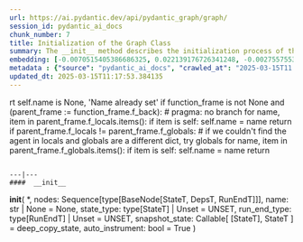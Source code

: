 ```yaml
---
url: https://ai.pydantic.dev/api/pydantic_graph/graph/
session_id: pydantic_ai_docs
chunk_number: 7
title: Initialization of the Graph Class
summary: The __init__ method describes the initialization process of the graph class, focusing on setting the name of the instance based on its context in the call stack and handling the creation of node sequences.
embedding: [-0.0070515405386686325, 0.022139176726341248, -0.002755755325779319, -0.016764039173722267, 0.010956496931612492, 0.028339209035038948, -0.027940066531300545, -0.02696881629526615, -0.024613866582512856, 0.0158460084348917, 0.019398387521505356, -0.006363017484545708, 0.04470410570502281, -0.029696298763155937, -0.00954618863761425, -0.022445186972618103, -0.018041299656033516, -0.010929887183010578, 0.009612713009119034, 0.022737892344594002, 0.030494585633277893, -0.02570486068725586, 0.031798455864191055, -0.018240870907902718, 0.018094519153237343, 0.014661882072687149, 0.010277952998876572, 0.0027441135607659817, -0.011568517424166203, -0.0064960652962327, 0.05646554380655289, -0.024294551461935043, 0.03294266760349274, 0.002805648371577263, -0.005042516626417637, -0.01696361042559147, 0.026290271431207657, 0.022525014355778694, -0.02812633290886879, 0.02710186317563057, -0.011342336423695087, -0.09004683792591095, 0.0022967399563640356, 0.012220452539622784, -0.049334172159433365, -0.015752874314785004, -0.03892982378602028, 0.078338623046875, 0.02590443193912506, 0.052580542862415314, -0.026915596798062325, -0.0027757124044001102, -0.027727188542485237, 0.05854108929634094, -0.03123965486884117, 0.03986116126179695, 0.013338055461645126, 0.020582515746355057, -6.839495472377166e-05, 0.007024930790066719, 0.022019432857632637, 0.004250881262123585, -0.028445648029446602, 0.09531553834676743, -0.03539074957370758, 0.02648984268307686, -0.06104239076375961, 0.02550528757274151, -0.049573659896850586, -0.00041452745790593326, -0.0047997040674090385, 0.022644758224487305, -0.04459766671061516, -0.06178745999932289, -0.013451145961880684, -0.004912795033305883, 0.02225891873240471, 0.03509804606437683, 0.0018743127584457397, -0.015593217685818672, 0.007670213468372822, 0.014395786449313164, 0.028472257778048515, -0.0019624570850282907, -0.0017562326975166798, -0.06764157116413116, -0.030068833380937576, -0.03597616031765938, -0.01785503327846527, -0.05731704831123352, -0.0033345138654112816, -0.00862150639295578, -0.01353097427636385, 0.024560648947954178, 0.055241502821445465, 0.02602417580783367, 0.03493838757276535, -0.025385545566678047, -0.04914790764451027, -0.0028472256381064653, 0.0240151509642601, -0.0316920168697834, -0.05790245905518532, 0.007430727127939463, -0.007078149821609259, 0.013970033265650272, -0.030867120251059532, 0.025146059691905975, -0.035417359322309494, 0.008628158830106258, -0.06423553824424744, -0.0466466061770916, 0.003971480764448643, -0.011069588363170624, -0.06636431068181992, -0.044943589717149734, -0.02594434656202793, 0.044730715453624725, 0.013491060584783554, -0.01913229189813137, 0.008894254453480244, 0.002945348620414734, -0.009865503758192062, 0.022391967475414276, 0.002898781793192029, 0.021620288491249084, 0.013351360335946083, -0.03054780513048172, -0.0614149235188961, -0.02167350798845291, 0.019358474761247635, -0.04129807651042938, -0.036641400307416916, -0.006422888953238726, -0.03903626278042793, -0.02373575046658516, -0.05066465213894844, 0.003921587951481342, -0.045635439455509186, 0.03214437887072563, 0.006449498701840639, 0.0018676603212952614, -0.002629359718412161, -0.006100247614085674, 0.033368419855833054, 0.09733786433935165, -0.05239427462220192, 0.07690170407295227, -0.04340023547410965, 0.03054780513048172, 0.07275060564279556, 0.030361538752913475, -0.01671081967651844, -0.0006253252504393458, -0.008448543958365917, -0.03355468809604645, 0.010697053745388985, 0.019677789881825447, 0.06572567671537399, -0.009592755697667599, 0.020023712888360023, 0.0057875849306583405, -0.022032737731933594, -0.02291085384786129, 0.0021104728803038597, -0.02307051047682762, -0.0030833857599645853, -0.008588244207203388, -0.03347485885024071, -0.04893502965569496, 0.030654244124889374, -0.03842424228787422, 0.008954125456511974, 0.018280785530805588, 0.005015906877815723, -0.018985940143465996, -0.05194191262125969, 0.032623354345560074, -0.025066230446100235, -0.00977237056940794, -0.011575169861316681, -0.014755015261471272, -0.06439519673585892, -0.027780408039689064, -0.05721060931682587, 0.00460013234987855, 0.038078319281339645, 0.006289841141551733, 0.035656847059726715, 0.038903214037418365, 0.03062763437628746, 0.062426090240478516, 0.015100940130650997, -0.031026776880025864, -0.008940820582211018, -0.023469654843211174, 0.059020061045885086, 0.012366805225610733, -0.00926013570278883, 0.008229014463722706, -0.006998321041464806, -0.018693234771490097, 0.002275119535624981, 0.0023765687365084887, -0.024374380707740784, -0.055454377084970474, -0.02172672748565674, -0.005607970524579287, -0.0525539331138134, 0.014222824014723301, 0.022352052852511406, -0.030813900753855705, 0.0017795161111280322, -0.0009013997623696923, 0.006745530292391777, 0.03219759836792946, -0.02521258220076561, -0.02710186317563057, 0.057423487305641174, 0.044411398470401764, -0.020343028008937836, 0.041324686259031296, 0.04353328421711922, -0.005232109688222408, -0.020462771877646446, 0.010810144245624542, 0.0080693569034338, -0.01691039279103279, -0.05715738981962204, 0.006526001263409853, -0.030680853873491287, -0.0005168080679140985, 0.018413834273815155, -0.05351187661290169, -0.03751951828598976, -0.04217619448900223, -0.004523629788309336, -0.02841903828084469, 0.05404407158493996, -0.02652975730597973, -0.05143633112311363, 0.0009546189103275537, 0.01067709643393755, 0.00027898489497601986, 0.008455196395516396, 0.020422857254743576, 0.005325243342667818, -0.016803953796625137, 0.01538034062832594, 0.027727188542485237, 0.015752874314785004, -0.007829871028661728, -0.025239191949367523, -0.00016256794333457947, -0.043959036469459534, 0.04318735748529434, 0.01531381718814373, 0.006070312112569809, -0.01067709643393755, -0.00327464216388762, 0.022245613858103752, 0.020968353375792503, -0.03722681105136871, -0.030414756387472153, -0.014502224512398243, -0.05111701413989067, 0.06024410203099251, -0.010464219376444817, 0.023868799209594727, -0.026995426043868065, 0.00583082577213645, 0.010943192057311535, -0.012619595974683762, -0.010710358619689941, -0.03874355927109718, -0.005694451276212931, 0.006818706635385752, 0.03477872908115387, -0.0020007083658128977, -0.0037818874698132277, -0.013211659155786037, 0.05226122587919235, 0.02948342077434063, 0.0246005617082119, -0.019531436264514923, 0.011728174984455109, -0.023629313334822655, 0.02003701776266098, -0.014156299643218517, -0.0005592170637100935, 0.04486376419663429, 0.027274826541543007, 0.03193150460720062, -0.0010386054636910558, 0.006223317235708237, -0.04156417399644852, -0.04289465397596359, 0.037838831543922424, -0.012679467909038067, -0.06418231874704361, 0.01629837229847908, -0.02364261820912361, -0.0036854275967925787, 0.04225602373480797, 0.006276536267250776, -0.005810868460685015, -0.0010577311040833592, -0.007157978601753712, 0.04355989396572113, -0.009759065695106983, -0.014063166454434395, 0.04890841990709305, -0.04143112525343895, -0.02438768558204174, -0.005541446153074503, -0.014462309889495373, 0.045715268701314926, -0.021899688988924026, 0.03642852231860161, -0.022325443103909492, -0.046380508691072464, -0.06215999275445938, 0.042681775987148285, 0.0052553932182490826, 0.014209519140422344, 0.012513157911598682, 0.01671081967651844, 0.010411000810563564, -0.010091685689985752, 0.03107999637722969, -0.021740032359957695, -0.0377856120467186, -0.01938508450984955, -0.006090268958359957, 0.03320876508951187, -0.035949550569057465, -0.0062432740814983845, 0.006346386391669512, -0.010357781313359737, 0.04361311346292496, -0.019225426018238068, 0.0008203236502595246, -0.031878285109996796, 0.03411348909139633, -0.01371724158525467, 0.01085671130567789, -0.0001680769637459889, -0.004586827475577593, -0.031878285109996796, -0.027075253427028656, 0.04837622866034508, 0.004200988449156284, -0.0014942946145310998, 0.022099262103438377, -0.01621854305267334, -0.04459766671061516, 0.0022202373947948217, 0.02648984268307686, -0.025146059691905975, 0.016072189435362816, -0.06359691172838211, 0.01979753188788891, 0.04582170769572258, -0.05143633112311363, -0.07115403562784195, 0.002865519840270281, -0.0025661620311439037, -0.011668303981423378, -0.01978422701358795, 0.0462474599480629, 0.05465609207749367, 0.016697514802217484, 0.008515067398548126, 0.005361831746995449, 0.011235897429287434, -0.04853588715195656, 0.01913229189813137, -0.017109964042901993, 0.023722445592284203, 0.05449643358588219, 0.033448249101638794, -0.003845085157081485, -0.0021703443489968777, -0.0004035094170831144, 0.022165784612298012, 0.026170527562499046, 0.0041610742919147015, 0.011222593486309052, -0.025651641190052032, -0.026543062180280685, 0.03922253102064133, -0.054709307849407196, 0.005321917124092579, 0.028977839276194572, -0.036481741815805435, 0.013690631836652756, 0.005182216875255108, 0.06524670869112015, 0.04688609018921852, -0.002270130440592766, 0.011521951295435429, 0.006459476891905069, -0.01085671130567789, -0.017016829922795296, 0.0037319944240152836, 0.019225426018238068, 0.0647677332162857, 0.04505002871155739, 0.032703179866075516, -0.021740032359957695, 0.06726903468370438, -0.027567531913518906, 0.0316920168697834, -0.016085494309663773, 0.007623646408319473, -0.04635389894247055, -0.027780408039689064, -0.015739569440484047, -0.01765546016395092, 0.026223747059702873, 0.013617455959320068, -0.06551279872655869, 0.02200612798333168, 0.004513651132583618, 0.007630298845469952, 0.034060269594192505, 0.01867992989718914, -0.028099723160266876, 0.04749811068177223, -0.03158557787537575, 0.03469889983534813, 0.012865735217928886, 0.030361538752913475, 0.013597498647868633, 0.03914270177483559, -0.01736275479197502, -0.027248216792941093, 0.017176488414406776, -0.026104005053639412, 0.00814918614923954, 0.021819861605763435, -0.03448602557182312, -0.0009296724456362426, 0.012074099853634834, -0.04289465397596359, -0.043746158480644226, 0.01527390256524086, -0.04371954873204231, -0.009612713009119034, -0.04031352326273918, 0.010577310808002949, -0.005651210900396109, -0.023349912837147713, 0.011808004230260849, 0.016990220174193382, -0.01724301278591156, 0.0651402696967125, 0.024746915325522423, 0.04084571450948715, 0.009892113506793976, 0.0184005293995142, 0.02147393673658371, -0.021660203114151955, 0.03400705009698868, -0.01777520403265953, 0.025225887075066566, 0.016843868419528008, -0.014076471328735352, 0.007424074690788984, 0.006612482015043497, 0.06327759474515915, 0.006432867608964443, 0.010836753994226456, -0.00044363169581629336, 0.02541215531527996, 0.011255854740738869, -0.017389364540576935, 0.013810375705361366, 0.013205007649958134, -0.021261058747768402, 0.004114507231861353, -0.01637819968163967, 0.022924158722162247, 0.0031216370407491922, 0.05481574684381485, 0.07142013311386108, 0.04023369401693344, 0.0007334267138503492, 0.013517669402062893, 0.023549484089016914, 0.008920864202082157, 0.012639553286135197, 0.035204481333494186, -0.016444724053144455, 0.020316418260335922, 0.001885954407043755, 0.004071266856044531, -0.014715101569890976, -0.03539074957370758, -0.034752119332551956, 0.0210614874958992, -0.017841728404164314, 0.006925144698470831, 0.025013010948896408, -0.0017262969631701708, -0.024986401200294495, -0.028312599286437035, 0.010770229622721672, 0.008468501269817352, 0.016843868419528008, -0.023349912837147713, 0.04183027148246765, 0.012679467909038067, -0.010943192057311535, 0.009160350076854229, -0.009652627632021904, 0.029297154396772385, 0.01198761910200119, -0.023948628455400467, -0.008375367149710655, 0.025465374812483788, 0.007031583227217197, 0.022777805104851723, -0.020795391872525215, 0.03201133385300636, -0.023629313334822655, 0.016205238178372383, -0.05359170585870743, 0.006931797135621309, -0.02919071540236473, 0.026210442185401917, -0.024414295330643654, 0.006725572980940342, 0.008428586646914482, -0.05194191262125969, 0.02397523820400238, 0.031798455864191055, -0.010417653247714043, -0.01009833812713623, 0.013231616467237473, -0.02426794357597828, 0.03371434658765793, 0.011921094730496407, -0.016684209927916527, -0.0038716949056833982, 0.015659742057323456, 0.029004449024796486, 0.015792788937687874, -0.011176026426255703, -0.006392952986061573, 0.02652975730597973, 0.0014901368413120508, 0.01749580353498459, -0.06093595176935196, 0.0018659972120076418, -0.006685658358037472, -0.027487702667713165, 0.024773525074124336, -0.012253714725375175, 0.014808234758675098, -0.030867120251059532, -0.02550528757274151, 0.036109209060668945, -0.0019291950156912208, -0.020063627511262894, 0.029323764145374298, 0.02229883335530758, -0.0037951923441141844, 0.001151696196757257, -0.007623646408319473, -0.02225891873240471, 0.010404348373413086, -0.0016697515966370702, 0.004001416731625795, -0.016777344048023224, -0.02668941579759121, -0.0057875849306583405, -0.01512754987925291, -0.021300973370671272, -0.02048938162624836, -0.004999276250600815, -0.04435817897319794, 0.010710358619689941, -0.0064794342033565044, -0.024560648947954178, 0.02261814847588539, -0.030893729999661446, 0.02582460269331932, -0.011468731798231602, -0.013491060584783554, 0.009253483265638351, -0.011635041795670986, 0.017894946038722992, 0.0022385313641279936, -0.0009438087581656873, -0.0062632313929498196, -0.03608259931206703, 0.011156069114804268, -0.04584831744432449, 0.038450852036476135, 0.03350146859884262, -0.012732687406241894, -0.03296927735209465, 0.00277737551368773, 0.0031033430714160204, -0.010603920556604862, 0.019305255264043808, 0.013085263781249523, -0.040260303765535355, 0.022272223606705666, -0.009532884694635868, 0.010617224499583244, -0.0003931150713469833, -0.02023659087717533, -0.001451054005883634, 0.0013188376324251294, -0.01905246451497078, 0.021833166480064392, 0.057583145797252655, -0.02935037389397621, -0.019358474761247635, 0.03571006655693054, -0.008634810335934162, 0.0014760005287826061, -0.01418290939182043, 0.018773064017295837, -0.006938449572771788, 0.029084278270602226, -0.03765256330370903, 0.011635041795670986, -0.04470410570502281, 0.013377969153225422, 0.022924158722162247, 0.0158460084348917, -0.024520734325051308, 0.0008070188341662288, 0.0013421210460364819, -0.005002602003514767, -0.006190055049955845, -0.02602417580783367, -0.00010248848411720246, -0.023296693339943886, -0.016697514802217484, -0.016391504555940628, 0.010537396185100079, -0.018546881154179573, -0.02684907242655754, 0.040872324258089066, 0.01371724158525467, -0.020422857254743576, -0.009120435453951359, -0.006885230541229248, -0.013637413270771503, 0.02603748068213463, -0.0031831718515604734, -0.020223286002874374, -0.026636196300387383, -0.03076068125665188, -0.00026651163352653384, -0.010524091310799122, -0.0015017784899100661, 0.04105859249830246, -0.014568748883903027, -0.014834844507277012, -0.0074706412851810455, 0.011821309104561806, 0.004091223701834679, 0.00788308959454298, 0.03733325004577637, 0.015979057177901268, -0.0065958513878285885, 0.024573953822255135, 0.036401912569999695, -0.015300512313842773, 0.010577310808002949, -0.03238386660814285, 0.010836753994226456, -0.04656677693128586, -0.027727188542485237, 0.032091159373521805, -0.0043806033208966255, -0.016497943550348282, -0.05050499364733696, 0.05625266581773758, 0.026742633432149887, 0.015207378193736076, -0.037759002298116684, -0.014888064004480839, -0.001624016324058175, 0.004989297594875097, -0.005378462839871645, 0.00926013570278883, -0.01675073429942131, 0.026130612939596176, 0.041404515504837036, 0.032037943601608276, 0.008036094717681408, 0.020170066505670547, 0.01875975914299488, -0.032543525099754333, -0.01086336374282837, -0.011927747167646885, -0.04097876325249672, 0.015899227932095528, -0.022285528481006622, -0.03826458379626274, -0.03432636708021164, 0.056891296058893204, 0.008508414961397648, -0.01024469081312418, -0.010477524250745773, 0.018506966531276703, -0.027208302170038223, 0.02804650366306305, -0.01647133380174637, 9.328946907771751e-05, 0.029510030522942543, 0.042389072477817535, 0.02450742945075035, 0.0019125640392303467, -0.008834382519125938, 0.027540922164916992, -0.03704054281115532, 0.02948342077434063, -0.003269652836024761, 0.012513157911598682, 0.010617224499583244, 0.017256317660212517, -0.013916813768446445, -0.0006606661481782794, -0.03983455151319504, 0.0034359628334641457, -0.003951523452997208, 0.01629837229847908, 0.012579682283103466, -0.008268929086625576, -0.049786537885665894, 0.01531381718814373, -0.04129807651042938, 0.01508763525635004, -0.0178151186555624, -0.001147538423538208, 0.007769999094307423, -0.005138976499438286, -0.013338055461645126, -0.01077688205987215, -0.011482036672532558, 0.021952908486127853, -0.044491227716207504, 0.001653952058404684, -0.021567068994045258, 0.010005204007029533, -0.010976454243063927, 0.003675449173897505, 0.03214437887072563, 0.030414756387472153, 0.00555475102737546, -0.019265340641140938, -0.030148660764098167, 0.05715738981962204, 0.000662329257465899, 0.0004827145312447101, -0.024494124576449394, -0.009313355199992657, 0.00046982552157714963, 0.00315656210295856, -0.008648115210235119, 0.010231385938823223, -0.03419331833720207, 0.0025179320946335793, -0.016351589933037758, -0.021367497742176056, -0.003951523452997208, 0.02911088801920414, 0.03150574862957001, 0.004430496133863926, 0.0002775296743493527, -0.06668362021446228, -0.013890204019844532, -0.0021587025839835405, -0.0031748563051223755, 0.03280961886048317, 0.01198761910200119, 0.0001882420328911394, 0.029243934899568558, 0.016724124550819397, 0.009699193760752678, -0.02147393673658371, -0.0060437023639678955, -0.017562327906489372, -0.026210442185401917, -0.0133846215903759, -0.01172152254730463, -0.021447326987981796, 0.021912993863224983, -0.0013138483045622706, 0.031133215874433517, -0.10606580972671509, -0.001156685408204794, 0.017588935792446136, -0.03230403736233711, 0.04725862666964531, -0.0032047920394688845, 0.05816855654120445, -0.0026859052013605833, 0.04254872724413872, -0.034219928085803986, -0.013664023019373417, 0.028791572898626328, 0.00901399739086628, -0.018134433776140213, 0.05896684154868126, -0.04858910292387009, 0.0012539767194539309, 0.015061025507748127, 0.0011383913224563003, -0.00966593250632286, -0.014196214266121387, 0.03280961886048317, -0.07205875962972641, 0.029749518260359764, -0.003615577472373843, 0.010703706182539463, -0.024068370461463928, 0.003269652836024761, -0.006788770668208599, 0.02003701776266098, 0.029137497767806053, -0.0009438087581656873, 0.0010369423544034362, 0.0009637659532018006, 0.011102849617600441, 0.06631109118461609, 0.0218464694917202, 0.021194536238908768, 0.031479138880968094, 0.024121589958667755, 0.011202636174857616, -0.047524720430374146, 0.021660203114151955, 0.016324982047080994, 0.02804650366306305, 0.009253483265638351, -0.048269789665937424, 0.0007375844870693982, -0.02484004944562912, -0.0023532852064818144, 0.006426215171813965, 0.020436162129044533, -0.012286976911127567, 0.005365157965570688, 0.038211364299058914, 0.007710127625614405, -0.040712665766477585, -0.012173885479569435, 0.023429740220308304, 0.02180655673146248, 0.010583963245153427, 0.045262906700372696, 0.03288944810628891, -0.00041161704575642943, -0.015792788937687874, -0.0186001006513834, 0.011774742044508457, 0.007091454695910215, -0.009612713009119034, -0.04220280423760414, 0.01071701105684042, -0.023576093837618828, 0.010743620805442333, -0.035497188568115234, 0.007982876151800156, 0.019238730892539024, -0.014036556705832481, -0.028977839276194572, 0.0037519517354667187, -0.007277722004801035, 0.015579912811517715, -0.008441891521215439, 0.019145596772432327, -0.005847456399351358, -0.04997280240058899, 0.008987387642264366, -0.03123965486884117, -0.002531236968934536, -0.003708711126819253, 0.03608259931206703, 0.013185050338506699, -0.00854167714715004, -0.014927977696061134, -0.012586334720253944, -0.047977082431316376, 0.016857173293828964, -0.041989926248788834, -0.0052720243111252785, 0.009798980318009853, -0.004493693821132183, 0.0016389841912314296, 0.007284374441951513, 0.015353730879724026, -0.0262769665569067, -0.052660372108221054, 0.019824141636490822, -0.02324347384274006, -0.005844130180776119, -0.03831780329346657, 0.01247989572584629, 0.013411231338977814, -0.0076635610312223434, -0.0006947596557438374, -0.01929195038974285, -0.048722151666879654, -0.031425923109054565, 0.054922185838222504, -0.04539595544338226, -0.0045801750384271145, -0.023655923083424568, -0.017721984535455704, 0.0007222007843665779, 0.05540115758776665, -0.008488457649946213, 0.0005617117276415229, 0.008282233960926533, 0.021740032359957695, 0.013624108396470547, 0.005168912000954151, -0.014981197193264961, 0.0014951261691749096, -0.0030318298377096653, -0.0116616515442729, 0.023416435346007347, -0.012253714725375175, 0.0008431912865489721, 0.047524720430374146, -0.05928615853190422, -0.02828598953783512, -0.023988541215658188, 0.02188638411462307, -0.032623354345560074, 0.0015150833642110229, 0.006236621644347906, -0.026822462677955627, 0.0031282894778996706, 0.00758373225107789, -0.014954587444663048, -0.027487702667713165, 0.03712037205696106, -0.007723432499915361, 0.010257995687425137, -0.0015134202549234033, 0.013198355212807655, -0.0017861684318631887, 0.009692542254924774, -0.050026021897792816, -0.005661189556121826, -0.013550931587815285, 0.013557584024965763, -0.004277491010725498, 0.03970150277018547, -0.0375993438065052, 0.000407043524319306, -0.0030700811184942722, -0.0023300019092857838, -0.012639553286135197, -0.001666425378061831, -0.0101382527500391, -0.0001955180923687294, -0.027461092919111252, -0.009233526885509491, 0.023469654843211174, -0.010470871813595295, -0.0008061873377300799, 0.043666332960128784, 0.02849886752665043, -0.03214437887072563, -0.042522117495536804, 0.02442760020494461, -0.009506274946033955, 0.004686613567173481, 0.01617862842977047, 0.025052925571799278, 0.06285184621810913, 0.003818475641310215, 0.012579682283103466, -0.0071912407875061035, -0.03312893584370613, 0.0015458506532013416, 0.019278645515441895, 0.015021111816167831, 0.01695030741393566, 0.03994099050760269, -0.003608925035223365, 0.021793251857161522, 0.0005392599268816411, -0.0071114120073616505, -0.017881641164422035, -0.03797188028693199, 0.009033954702317715, 0.021261058747768402, 0.014023251831531525, -0.036109209060668945, 0.03166540712118149, 0.06285184621810913, 0.010564005933701992, -0.003911609295755625, 0.00310500618070364, 0.0013171745231375098, -0.013071958906948566, -0.03259674459695816, 0.01629837229847908, -0.004646698944270611, -0.020502686500549316, 0.025013010948896408, 0.01700352504849434, 0.023097120225429535, -0.018254175782203674, 0.01663099229335785, -0.02503962069749832, -0.014768320135772228, -0.012719382531940937, 0.006542631890624762, -0.03555040806531906, 0.02114131674170494, -0.009838894940912724, 0.0505848228931427, -0.021779946982860565, -0.010317866690456867, -0.003848411375656724, -0.011528603732585907, 0.012732687406241894, -0.013524321839213371, 0.0560930073261261, -0.0015608185203745961, 0.0490148589015007, -0.0034492677077651024, -0.0267692431807518, 0.032543525099754333, -0.005820847116410732, 0.005395093467086554, 0.003455919912084937, -0.004373950883746147, 0.015393645502626896, 0.007370855193585157, 0.003357797162607312, 0.04379937797784805, 0.01712326891720295, 0.009685889817774296, -0.0009379879338666797, -0.012686120346188545, 0.030228490009903908, -0.03978133201599121, -0.02385549433529377, -0.036721229553222656, 0.004094549920409918, 0.03669461980462074, 0.007177935913205147, -0.0025212583132088184, 0.006562589202076197, 0.05042516440153122, 0.015899227932095528, 0.012034185230731964, -0.013371316716074944, -0.006945102009922266, 0.00506912637501955, 0.030893729999661446, 0.007104759570211172, 0.037679173052310944, -0.023469654843211174, 0.010131600312888622, 0.016604382544755936, 0.02377566508948803, -0.014582053758203983, -0.010883321054279804, -0.017788508906960487, -0.050105851143598557, -0.005065800156444311, -0.027993284165859222, -0.02192629873752594, -0.041856877505779266, 0.03238386660814285, 0.026755938306450844, 0.009479665197432041, -0.03477872908115387, -0.01139555498957634, -0.024241333827376366, 0.009320007637143135, -0.002838910324499011, -0.009306702762842178, -0.02003701776266098, 0.03107999637722969, -0.01063718181103468, 0.03150574862957001, 0.01871984452009201, 0.005990483332425356, -0.009313355199992657, -0.0035956203937530518, -0.01200757548213005, -0.02147393673658371, 0.0027457766700536013, -0.011794699355959892, 0.023961933329701424, 0.015074330382049084, -0.018054604530334473, 0.0006739709060639143, -0.06109561026096344, 0.018121128901839256, -0.011595127172768116, 0.016644297167658806, -0.019717702642083168, -0.007643603719770908, -0.0037752350326627493, 0.05247410386800766, 0.028525477275252342, -0.011182678863406181, -0.012167233042418957, -0.040020816028118134, 0.009127087891101837, -0.020050322636961937, 0.02143402211368084, 0.008714639581739902, 0.010617224499583244, -0.017056744545698166, 0.006236621644347906, 0.01049082912504673, -0.03932897001504898, 0.013264878652989864, -0.03312893584370613, -0.02044946700334549, 0.03379417583346367, 0.04811013117432594, 0.04209636524319649, 0.017269620671868324, 0.01905246451497078, -0.025891127064824104, 0.0017262969631701708, 0.004842944908887148, -0.033528078347444534, -0.02336321771144867, -0.008348757401108742, -0.016245152801275253, 0.02271128259599209, 0.00588071858510375, -0.01741597428917885, -0.02344304509460926, -0.005724387243390083, 0.01999710500240326, 0.0215537641197443, 0.057423487305641174, 0.012060794979333878, -0.0210614874958992, -0.012918953783810139, -0.014342566952109337, 0.03911609202623367, 0.03009544126689434, -0.007916351780295372, -0.0037752350326627493, -0.013876899145543575, -0.03432636708021164, 0.015100940130650997, 0.0017562326975166798, 0.009133740328252316, 0.028232771903276443, 0.024534039199352264, -0.005874066147953272, 0.000679376011248678, 0.001307195983827114, 0.011555212549865246, 0.055294718593358994, 0.06524670869112015, -0.007437379565089941, -0.01724301278591156, 0.005378462839871645, 0.0016040591290220618, 0.014462309889495373, -0.021380802616477013, 0.01281251572072506, 0.0035723368637263775, 0.003324535209685564, -0.025531897321343422, 6.761537224519998e-05, 0.005943916272372007, -0.052740201354026794, 0.03390061482787132, 0.010065075941383839, 0.006466129329055548, -0.011062935926020145, 0.025598421692848206, 8.055636135395616e-05, 0.010411000810563564, -0.005744344554841518, -0.021167926490306854, 0.008801120333373547, -0.009173654951155186, -0.02545206993818283, -0.011142764240503311, 0.0020738847088068724, 0.02044946700334549, 0.005611296743154526, 0.030574414879083633, -0.019145596772432327, -0.022844329476356506, -0.019983800128102303, -0.020542601123452187, 0.01596575230360031, 0.030813900753855705, 0.017974775284528732, 0.011016368865966797, -0.005348526872694492, -0.026862377300858498, 0.012293629348278046, -0.001662267604842782, 0.005877392366528511, -0.027620751410722733, 0.03515126183629036, -0.039515234529972076, 0.007124716881662607, 0.040632836520671844, -0.0040280260145664215, 0.007869784720242023, 0.005810868460685015, -0.012187190353870392, -0.032623354345560074, 0.0348319485783577, 0.01761554554104805, -0.025225887075066566, -0.023842189460992813, 0.055081844329833984, 0.008854339830577374, -0.008834382519125938, -0.023309998214244843, 0.024081675335764885, -0.0052720243111252785, -0.0480303019285202, 0.027780408039689064, 0.016391504555940628, -0.004307426977902651, 0.014236128889024258, 0.03584311157464981, 0.024826744571328163, -0.026662806048989296, 0.027194997295737267, 0.015593217685818672, -0.004131138324737549, -0.0067787920124828815, -0.008042747154831886, -0.005498205777257681, 0.014129689894616604, 0.018081214278936386, -0.00016911639249883592, -0.00735089834779501, 0.008701334707438946, -0.017562327906489372, 0.019731007516384125, 0.004999276250600815, -0.009266788139939308, -0.034964997321367264, -0.002256825566291809, -0.023057207465171814, 0.04584831744432449, 0.007184588350355625, -0.010424305684864521, -0.0008086819434538484, -0.02895122952759266, -0.021247753873467445, -0.00763695128262043, -0.01970439776778221, -0.007224502507597208, 0.014808234758675098, -0.035204481333494186, 0.0023266756907105446, -0.02311042509973049, 0.02495979145169258, -0.0007363371551036835, 0.015619827434420586, -0.0034359628334641457, -0.004447127226740122, -0.029749518260359764, -0.006037049926817417, 0.021407412365078926, 0.007597037125378847, 0.006679006386548281, -0.004410538822412491, 0.002404841361567378, 0.015912532806396484, -0.0037951923441141844, -0.02533232606947422, 0.01655116304755211, 0.012612943537533283, 0.020848611369729042, 0.011102849617600441, -0.011961009353399277, 0.031638797372579575, -0.008102619089186192, 0.029297154396772385, 0.009127087891101837, -0.00835540983825922, 0.022485099732875824, 0.012739339843392372, -0.024853354319930077, -0.01016486156731844, -0.002122114412486553, 0.012147275730967522, -0.0704621821641922, 0.028791572898626328, -0.011488689109683037, 0.009559493511915207, -0.026676110923290253, -0.015367035754024982, 0.024534039199352264, -0.007324288599193096, -0.03107999637722969, 0.003286283928900957, 0.010876668617129326, -0.017628850415349007, -0.03331520035862923, 0.006519348826259375, -0.018174346536397934, 0.043666332960128784, -0.020209981128573418, 0.009512927383184433, 0.008874297142028809, 0.023017292842268944, -0.016604382544755936, 0.01645802892744541, -0.045795097947120667, -0.000561295950319618, 0.0020140130072832108, -0.01523398794233799, -0.013018740341067314, -0.015992362052202225, -0.02472030557692051, -0.023948628455400467, 0.004759789910167456, -0.015114245004951954, -0.019651180133223534, 0.005032537970691919, -0.02509284019470215, -0.007237807381898165, -0.020462771877646446, -0.04739167168736458, -0.01814773865044117, -0.014222824014723301, 0.027461092919111252, -0.0032297384459525347, 0.01724301278591156, 0.029323764145374298, 0.027727188542485237, 0.0035390749108046293, -0.01270607765763998, -0.028711743652820587, 0.024028455838561058, 0.008421934209764004, 0.01075692567974329, 0.008814425207674503, -0.008056052029132843, 0.025611726567149162, -0.0348319485783577, -0.0067588347010314465, 0.009147045202553272, -0.012659510597586632, -0.017841728404164314, 0.021793251857161522, -0.018134433776140213, 0.022604843601584435, 0.03637530282139778, 0.00044155280920676887, -0.03201133385300636, -0.02015676163136959, -0.012513157911598682, 0.01995719037950039, -0.010876668617129326, -0.03318215534090996, -0.014967892318964005, 0.0006947596557438374, -0.020396247506141663, 0.009040607139468193, -0.01443570014089346, 0.06402266770601273, -0.01720309816300869, 0.030281709507107735, -0.012752643786370754, 0.004753137473016977, 0.005837478209286928, -0.013151788152754307, -0.020915135741233826, 0.007151326164603233, -0.028525477275252342, -0.009832242503762245, 0.05752992630004883, -0.003374428255483508, 0.004959361627697945, -0.038903214037418365, -0.006153466645628214, 0.010484176687896252, 0.011428817175328732, -0.01580609381198883, 0.031026776880025864, 0.0352310910820961, -0.0016980242216959596, 0.004892837721854448, -0.009320007637143135, -0.004407212603837252, -0.03704054281115532, 0.04294787347316742, -0.012120666913688183, -0.015579912811517715, -0.008661420084536076, -0.01063718181103468, -0.00022243951389100403, 0.008016138337552547, -0.01871984452009201, 0.04811013117432594, -0.021247753873467445, -0.023176949471235275, 0.0014602011069655418, -0.03257013484835625, -9.796693484531716e-05, 0.0188928060233593, 0.013863594271242619, -0.022431882098317146, 0.0003908282960765064, -0.006925144698470831, -0.004147769417613745, -0.046087805181741714, -0.02131427824497223, -0.004397233948111534, -0.02476022019982338, 0.026742633432149887, -0.008894254453480244, 0.004018047358840704, 0.003961502108722925, 0.006126857362687588, -0.0009163676295429468, 0.0021903016604483128, 0.037998490035533905, 0.015220683068037033, -0.00015123808407224715, -0.007676865439862013, -0.006273210048675537, 0.008661420084536076, -0.018240870907902718, -0.01256637740880251, -0.0004802198673132807, 0.008082661777734756, -0.0037253419868648052, -0.03009544126689434, 0.00386504246853292, -0.015819398686289787, -0.008574939332902431, 0.022817719727754593, -0.00937987957149744, 0.001147538423538208, -0.01777520403265953, -0.012060794979333878, -0.0006253252504393458, -0.01875975914299488, 0.014209519140422344, -0.00763695128262043, 0.011794699355959892, -0.0005030874744988978, -0.03994099050760269, 0.0018477031262591481, 0.010617224499583244, -0.004487041383981705, -0.0012722708052024245, -0.0005733534344471991, 0.03211776912212372, 0.003578989300876856, 0.003738646861165762, 0.021873079240322113, -0.0080693569034338, 0.01550008449703455, -0.016444724053144455, -0.021606983616948128, 0.01881297677755356, 0.052208010107278824, 0.0241082850843668, 0.006442846264690161, 0.007736737374216318, 0.05087753012776375, 0.02299068309366703, 0.012586334720253944, -0.022724587470293045, -0.01867992989718914, 0.02048938162624836, 0.035577017813920975, 0.008322148583829403, -0.013218311592936516, -0.00237157940864563, -0.011382250115275383, 0.002995241666212678, -0.023376520723104477, 0.01933186501264572, -0.01034447643905878, -0.049493830651044846, 0.007996181026101112, 0.006612482015043497, -0.0183073952794075, 0.01153525523841381, 0.015872618183493614, -0.008182447403669357, -0.0022052694112062454, 0.019850751385092735, -0.001649794401600957, 0.0030401451513171196, -0.013624108396470547, 0.023536179214715958, -0.01186787523329258, -0.0017811792204156518, -0.012686120346188545, -0.005438334308564663, -0.025851212441921234, 0.010870016179978848, 0.008741249330341816, -0.0019208794692531228, 0.0034792034421116114, -0.015712961554527283, 0.011980966664850712, -0.025106145069003105, 0.031878285109996796, -0.025678250938653946, 0.014901367947459221, -0.024440905079245567, -0.02312372997403145, -0.015979057177901268, -0.0019142271485179663, -0.022631453350186348, 0.0431075282394886, 0.02023659087717533, 0.00032201758585870266, -0.006599177606403828, -0.02820616215467453, 0.015367035754024982, -0.007896394468843937, 0.006502717733383179, -0.025225887075066566]
metadata : {"source": "pydantic_ai_docs", "crawled_at": "2025-03-15T11:17:53.382356", "url_path": "/api/pydantic_graph/graph/", "chunk_size": 2383}
updated_dt: 2025-03-15T11:17:53.384135
---
```

rt self.name is None, 'Name already set'
    if function_frame is not None and (parent_frame := function_frame.f_back): # pragma: no branch
      for name, item in parent_frame.f_locals.items():
        if item is self:
          self.name = name
          return
      if parent_frame.f_locals != parent_frame.f_globals:
        # if we couldn't find the agent in locals and globals are a different dict, try globals
        for name, item in parent_frame.f_globals.items():
          if item is self:
            self.name = name
            return

```
  
---|---  
####  __init__
```
__init__(
  *,
  nodes: Sequence[](https://docs.python.org/3/library/collections.abc.html#collections.abc.Sequence "collections.abc.Sequence")[type[](https://docs.python.org/3/library/functions.html#type)[BaseNode[](https://ai.pydantic.dev/api/pydantic_graph/nodes/#pydantic_graph.nodes.BaseNode "pydantic_graph.nodes.BaseNode")[StateT[](https://ai.pydantic.dev/api/pydantic_graph/state/#pydantic_graph.state.StateT "pydantic_graph.state.StateT"), DepsT[](https://ai.pydantic.dev/api/pydantic_graph/nodes/#pydantic_graph.nodes.DepsT "pydantic_graph.nodes.DepsT"), RunEndT[](https://ai.pydantic.dev/api/pydantic_graph/nodes/#pydantic_graph.nodes.RunEndT "pydantic_graph.nodes.RunEndT")]]],
  name: str[](https://docs.python.org/3/library/stdtypes.html#str) | None = None,
  state_type: type[](https://docs.python.org/3/library/functions.html#type)[StateT[](https://ai.pydantic.dev/api/pydantic_graph/state/#pydantic_graph.state.StateT "pydantic_graph.state.StateT")] | Unset = UNSET,
  run_end_type: type[](https://docs.python.org/3/library/functions.html#type)[RunEndT[](https://ai.pydantic.dev/api/pydantic_graph/nodes/#pydantic_graph.nodes.RunEndT "pydantic_graph.nodes.RunEndT")] | Unset = UNSET,
  snapshot_state: Callable[](https://docs.python.org/3/library/typing.html#typing.Callable "typing.Callable")[
    [StateT[](https://ai.pydantic.dev/api/pydantic_graph/state/#pydantic_graph.state.StateT "pydantic_graph.state.StateT")], StateT[](https://ai.pydantic.dev/api/pydantic_graph/state/#pydantic_graph.state.StateT "pydantic_graph.state.StateT")
  ] = deep_copy_state[](https://ai.pydantic.dev/api/pydantic_graph/state/#pydantic_graph.state.deep_copy_state "pydantic_graph.state.deep_copy_state"),
  auto_instrument: bool[](https://docs.python.org/3/library/functions.html#bool) = True
)